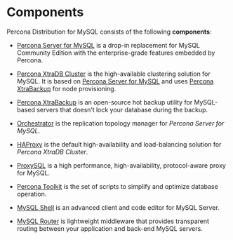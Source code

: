 # Components

Percona Distribution for MySQL consists of the following **components**:


* [Percona Server for MySQL](https://www.percona.com/doc/percona-server/8.1/index.html) is a drop-in replacement for MySQL Community Edition with the enterprise-grade features embedded by Percona.


* [Percona XtraDB Cluster](https://www.percona.com/doc/percona-xtradb-cluster/8.0/index.html) is the high-available clustering solution for MySQL. It is based on [Percona Server for MySQL](https://www.percona.com/doc/percona-server/8.0/index.html) and uses [Percona XtraBackup](https://www.percona.com/doc/percona-xtrabackup/8.0/index.html) for node provisioning.


* [Percona XtraBackup](https://www.percona.com/doc/percona-xtrabackup/8.0/index.html) is an open-source hot backup utility for MySQL-based servers that doesn’t lock your database during the backup.


* [Orchestrator](https://github.com/openark/orchestrator) is the replication topology manager for *Percona Server for MySQL*.


* [HAProxy](http://www.haproxy.org/) is the default high-availability and load-balancing solution for *Percona XtraDB Cluster*.


* [ProxySQL](https://proxysql.com/) is a high performance, high-availability, protocol-aware proxy for MySQL.


* [Percona Toolkit](https://www.percona.com/doc/percona-toolkit/3.0/index.html) is the set of scripts to simplify and optimize database operation.


* [MySQL Shell](https://dev.mysql.com/doc/mysql-shell/8.0/en/) is an advanced client and code editor for MySQL Server.


* [MySQL Router](https://dev.mysql.com/doc/mysql-router/8.0/en/) is lightweight middleware that provides transparent routing between your application and back-end MySQL servers.
